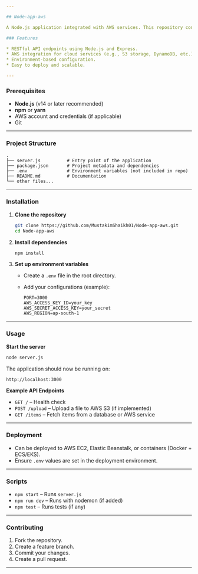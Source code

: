```yaml
---

## Node-app-aws

A Node.js application integrated with AWS services. This repository contains a server application that demonstrates backend logic, API endpoints, and AWS integrations (like S3, EC2, Lambda, etc., depending on your code).

### Features

* RESTful API endpoints using Node.js and Express.
* AWS integration for cloud services (e.g., S3 storage, DynamoDB, etc.).
* Environment-based configuration.
* Easy to deploy and scalable.

---
```


### Prerequisites

* **Node.js** (v14 or later recommended)
* **npm** or **yarn**
* AWS account and credentials (if applicable)
* Git

---

### Project Structure

```
.
├── server.js          # Entry point of the application
├── package.json       # Project metadata and dependencies
├── .env               # Environment variables (not included in repo)
├── README.md          # Documentation
└── other files...
```

---

### Installation

1. **Clone the repository**

   ```bash
   git clone https://github.com/MustakimShaikh01/Node-app-aws.git
   cd Node-app-aws
   ```

2. **Install dependencies**

   ```bash
   npm install
   ```

3. **Set up environment variables**

   * Create a `.env` file in the root directory.
   * Add your configurations (example):

     ```
     PORT=3000
     AWS_ACCESS_KEY_ID=your_key
     AWS_SECRET_ACCESS_KEY=your_secret
     AWS_REGION=ap-south-1
     ```

---

### Usage

**Start the server**

```bash
node server.js
```

The application should now be running on:

```
http://localhost:3000
```

**Example API Endpoints**

* `GET /` – Health check
* `POST /upload` – Upload a file to AWS S3 (if implemented)
* `GET /items` – Fetch items from a database or AWS service

---

### Deployment

* Can be deployed to AWS EC2, Elastic Beanstalk, or containers (Docker + ECS/EKS).
* Ensure `.env` values are set in the deployment environment.

---

### Scripts

* `npm start` – Runs `server.js`
* `npm run dev` – Runs with nodemon (if added)
* `npm test` – Runs tests (if any)

---

### Contributing

1. Fork the repository.
2. Create a feature branch.
3. Commit your changes.
4. Create a pull request.

---
